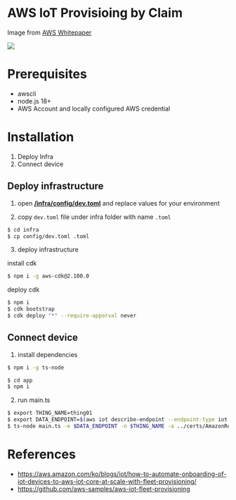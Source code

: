 # AWS IoT Provisioing by Claim

Image from [AWS Whitepaper](https://docs.aws.amazon.com/whitepapers/latest/device-manufacturing-provisioning/provisioning-identity-in-aws-iot-core-for-device-connections.html)

<img src="https://docs.aws.amazon.com/images/whitepapers/latest/device-manufacturing-provisioning/images/FleetProvisioningByClaim.png"/>

# Prerequisites

- awscli
- node.js 18+
- AWS Account and locally configured AWS credential

# Installation

1. Deploy Infra
2. Connect device

## Deploy infrastructure

1. open [**/infra/config/dev.toml**](infra/config/dev.toml) and replace values for your environment

2. copy `dev.toml` file under infra folder with name `.toml`

```bash
$ cd infra
$ cp config/dev.toml .toml
```

3. deploy infrastructure

install cdk

```bash
$ npm i -g aws-cdk@2.100.0
```

deploy cdk

```bash
$ npm i
$ cdk bootstrap
$ cdk deploy "*" --require-apporval never
```

## Connect device

1. install dependencies

```bash
$ npm i -g ts-node
```

```bash
$ cd app
$ npm i
```

2. run main.ts

```bash
$ export THING_NAME=thing01
$ export DATA_ENDPOINT=$(aws iot describe-endpoint --endpoint-type iot:Data-ATS --query endpointAddress --output text)
$ ts-node main.ts -e $DATA_ENDPOINT -n $THING_NAME -a ../certs/AmazonRootCA1.pem -c clientID1 -t demo
```

# References

- https://aws.amazon.com/ko/blogs/iot/how-to-automate-onboarding-of-iot-devices-to-aws-iot-core-at-scale-with-fleet-provisioning/
- https://github.com/aws-samples/aws-iot-fleet-provisioning
